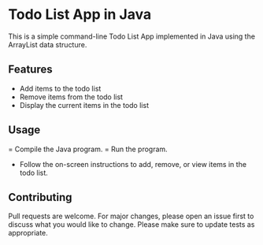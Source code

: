 # Todo List App in Java
This is a simple command-line Todo List App implemented in Java using the ArrayList data structure.

## Features
- Add items to the todo list
- Remove items from the todo list
- Display the current items in the todo list
## Usage
= Compile the Java program.
= Run the program.
- Follow the on-screen instructions to add, remove, or view items in the todo list.

## Contributing
Pull requests are welcome. For major changes, please open an issue first to discuss what you would like to change.
Please make sure to update tests as appropriate.
